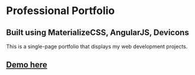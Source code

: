 # Professional Portfolio

## Built using MaterializeCSS, AngularJS, Devicons

This is a single-page portfolio that displays my web development projects.

## [Demo here](http://kdavidmoore.com)
